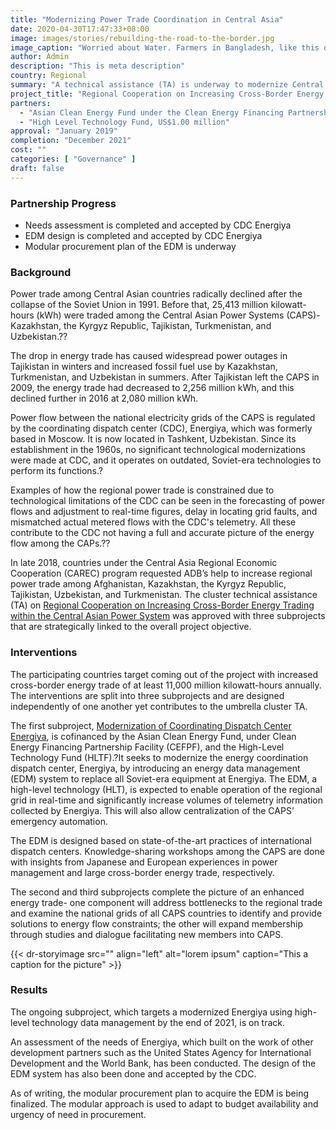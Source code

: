 ```yaml
---
title: "Modernizing Power Trade Coordination in Central Asia"
date: 2020-04-30T17:47:33+08:00
image: images/stories/rebuilding-the-road-to-the-border.jpg
image_caption: "Worried about Water. Farmers in Bangladesh, like this one tilling her field, face escalating flood and drought risks."
author: Admin
description: "This is meta description"
country: Regional
summary: "A technical assistance (TA) is underway to modernize Central Asia's energy coordinating dispatch center (CDC), Energiya. A modernized CDC will help increase regional energy trading and addresses frequent power outages and the increasing use of fossil fuels. The TA is cofinanced by the Asian Clean Energy Fund, under Clean Energy Financing Partnership Facility (ACEF-CEFPF), and the High-Level Technology Fund (HLTF)."
project_title: "Regional Cooperation on Increasing Cross-Border Energy Trading within the Central Asian Power System: Modernization of Coordinating Dispatch Center Energiya "
partners: 
  - "Asian Clean Energy Fund under the Clean Energy Financing Partnership Facility, US$1.00 million"
  - "High Level Technology Fund, US$1.00 million"
approval: "January 2019"
completion: "December 2021"
cost: ""
categories: [ "Governance" ]
draft: false
---
```


### Partnership Progress
<ul class="dr-results">
  <li><i class="icon-check-circle"></i> Needs assessment is completed and accepted by CDC Energiya </li>
  <li><i class="icon-check-circle"></i> EDM design is completed and accepted by CDC Energiya </li>
  <li><i class="icon-check-circle"></i> Modular procurement plan of the EDM is underway </li>
</ul>

### Background

Power trade among Central Asian countries radically declined after the collapse of the Soviet Union in 1991. Before that, 25,413 million kilowatt-hours (kWh) were traded among the Central Asian Power Systems (CAPS)-Kazakhstan, the Kyrgyz Republic, Tajikistan, Turkmenistan, and Uzbekistan.?? 

The drop in energy trade has caused widespread power outages in Tajikistan in winters and increased fossil fuel use by Kazakhstan, Turkmenistan, and Uzbekistan in summers. After Tajikistan left the CAPS in 2009, the energy trade had decreased to 2,256 million kWh, and this declined further in 2016 at 2,080 million kWh. 

Power flow between the national electricity grids of the CAPS is regulated by the coordinating dispatch center (CDC), Energiya, which was formerly based in Moscow. It is now located in Tashkent, Uzbekistan. Since its establishment in the 1960s, no significant technological modernizations were made at CDC, and it operates on outdated, Soviet-era technologies to perform its functions.? 

Examples of how the regional power trade is constrained due to technological limitations of the CDC can be seen in the forecasting of power flows and adjustment to real-time figures, delay in locating grid faults, and mismatched actual metered flows with the CDC's telemetry. All these contribute to the CDC not having a full and accurate picture of the energy flow among the CAPs.?? 

In late 2018, countries under the Central Asia Regional Economic Cooperation (CAREC) program requested ADB’s help to increase regional power trade among Afghanistan, Kazakhstan, the Kyrgyz Republic, Tajikistan, Uzbekistan, and Turkmenistan. The cluster technical assistance (TA) on [Regional Cooperation on Increasing Cross-Border Energy Trading within the Central Asian Power System](https://www.adb.org/projects/52112-001/main#project-pds) was approved with three subprojects that are strategically linked to the overall project objective.  

### Interventions

The participating countries target coming out of the project with increased cross-border energy trade of at least 11,000 million kilowatt-hours annually. The interventions are split into three subprojects and are designed independently of one another yet contributes to the umbrella cluster TA.  

The first subproject, [Modernization of Coordinating Dispatch Center Energiya](https://www.adb.org/sites/default/files/project-documents/52112/52112-002-tasp-en.pdf), is cofinanced by the Asian Clean Energy Fund, under Clean Energy Financing Partnership Facility (CEFPF), and the High-Level Technology Fund (HLTF).?It seeks to modernize the energy coordination dispatch center, Energiya, by introducing an energy data management (EDM) system to replace all Soviet-era equipment at Energiya. The EDM, a high-level technology (HLT), is expected to enable operation of the regional grid in real-time and significantly increase volumes of telemetry information collected by Energiya. This will also allow centralization of the CAPS’ emergency automation.  

The EDM is designed based on state-of-the-art practices of international dispatch centers. Knowledge-sharing workshops among the CAPS are done with insights from Japanese and European experiences in power management and large cross-border energy trade, respectively. 

The second and third subprojects complete the picture of an enhanced energy trade- one component will address bottlenecks to the regional trade and examine the national grids of all CAPS countries to identify and provide solutions to energy flow constraints; the other will expand membership through studies and dialogue facilitating new members into CAPS. 

{{< dr-storyimage src="" align="left" alt="lorem ipsum" caption="This a caption for the picture" >}}

### Results

The ongoing subproject, which targets a modernized Energiya using high-level technology data management by the end of 2021, is on track.  

An assessment of the needs of Energiya, which built on the work of other development partners such as the United States Agency for International Development and the World Bank, has been conducted. The design of the EDM system has also been done and accepted by the CDC. 

As of writing, the modular procurement plan to acquire the EDM is being finalized. The modular approach is used to adapt to budget availability and urgency of need in procurement. 
